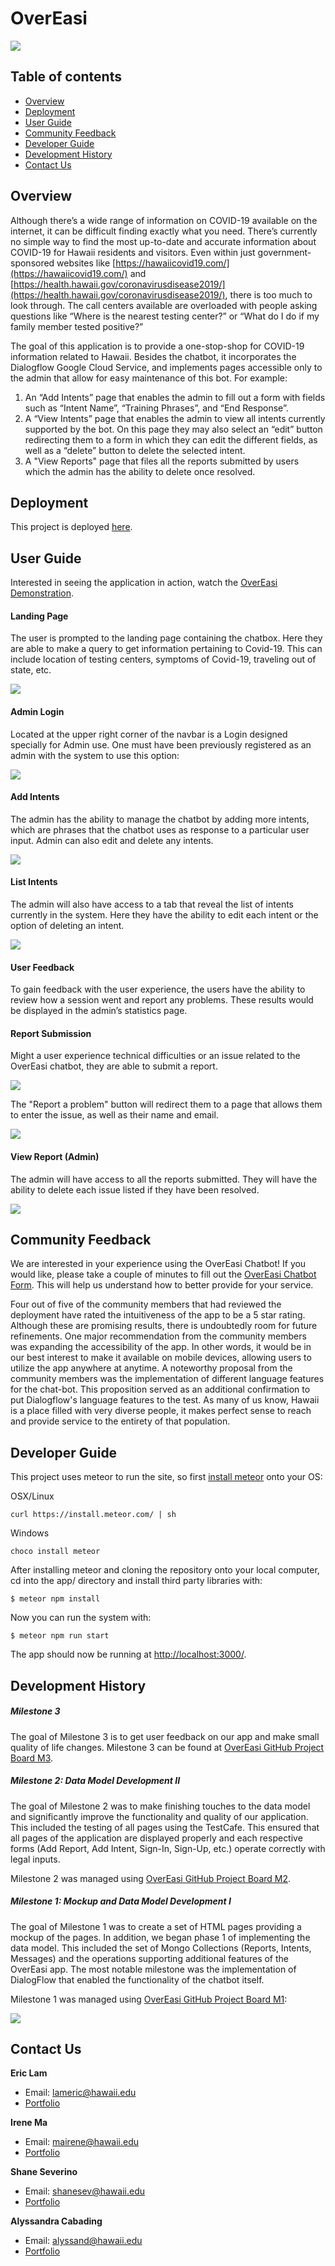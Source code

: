 # OverEasi
![](doc/banner.png)

## Table of contents

* [Overview](#overview)
* [Deployment](#deployment)
* [User Guide](#user-guide)
* [Community Feedback](#community-feedback)
* [Developer Guide](#developer-guide)
* [Development History](#development-history)
* [Contact Us](#contact-us)

## Overview
Although there’s a wide range of information on COVID-19 available on the internet, it can be difficult finding exactly what you need. There’s currently no simple way to find the most up-to-date and accurate information about COVID-19 for Hawaii residents and visitors. Even within just government-sponsored websites like [https://hawaiicovid19.com/](https://hawaiicovid19.com/) and [https://health.hawaii.gov/coronavirusdisease2019/](https://health.hawaii.gov/coronavirusdisease2019/), there is too much to look through. The call centers available are overloaded with people asking questions like “Where is the nearest testing center?” or “What do I do if my family member tested positive?”

The goal of this application is to provide a one-stop-shop for COVID-19 information related to Hawaii. Besides the chatbot, it incorporates the Dialogflow Google Cloud Service, and implements pages accessible only to the admin that allow for easy maintenance of this bot. For example:

1. An “Add Intents” page that enables the admin to fill out a form with fields such as “Intent Name”, “Training Phrases”, and “End Response”.
2. A “View Intents” page that enables the admin to view all intents currently supported by the bot. On this page they may also select an “edit” button redirecting them to a form in which they can edit the different fields, as well as a “delete” button to delete the selected intent.
3. A "View Reports" page that files all the reports submitted by users which the admin has the ability to delete once resolved.

## Deployment

This project is deployed [here](https://overeasi.me/#/).

## User Guide

Interested in seeing the application in action, watch the [OverEasi Demonstration](http://www.youtube.com/watch?v=_rw8uz4mLBo).
#### Landing Page

The user is prompted to the landing page containing the chatbox. Here they are able to make a query to get information pertaining to Covid-19. This can include location of testing centers, symptoms of Covid-19, traveling out of state, etc.

![](doc/landing.png)

#### Admin Login
Located at the upper right corner of the navbar is a Login designed specially for Admin use. One must have been previously registered as an admin with the system to use this option:

![](doc/login.png)




#### Add Intents
The admin has the ability to manage the chatbot by adding more intents, which are phrases that the chatbot uses as response to a particular user input. Admin can also edit and delete any intents.

![](doc/addIntent.png)

####  List Intents
The admin will also have access to a  tab that reveal the list of intents currently in the system. Here they have the ability to edit each intent or the option of deleting an intent.

![](doc/listIntent.png)

#### User Feedback
To gain feedback with the user experience, the users have the ability to review how a session went and report any problems. These results would be displayed in the admin’s statistics page.

#### Report Submission
Might a user experience technical difficulties or an issue related to the OverEasi chatbot, they are able to submit a report. 

![](doc/reportButton.png)

The "Report a problem" button will redirect them to a page that allows them to enter the issue, as well as their name and email.

![](doc/addReport.png)

#### View Report (Admin)
The admin will have access to all the reports submitted. They will have the ability to delete each issue listed if they have been resolved.

![](doc/listReport.png)

## Community Feedback
We are interested in your experience using the OverEasi Chatbot! If you would like, please take a couple of minutes to fill out the [OverEasi Chatbot Form](https://docs.google.com/forms/d/e/1FAIpQLSfKiap-pzjMusGuSkQ-0-TxT3dWRsufpFz8Dt9r2gEDj4eLyA/viewform?usp=sf_link). This will help us understand how to better provide for your service.

Four out of five of the community members that had reviewed the deployment have rated the intuitiveness of the app to be a 5 star rating. Although these are promising results, there is undoubtedly room for future refinements. One major recommendation from the community members was expanding the accessibility of the app. In other words, it would be in our best interest to make it available on mobile devices, allowing users to utilize the app anywhere at anytime. A noteworthy proposal from the community members was the implementation of different language features for the chat-bot. This proposition served as an additional confirmation to put Dialogflow's language features to the test. As many of us know, Hawaii is a place filled with very diverse people, it makes perfect sense to reach and provide service to the entirety of that population. 

## Developer Guide

This project uses meteor to run the site, so first [install meteor](https://www.meteor.com/install) onto your OS:

OSX/Linux

    curl https://install.meteor.com/ | sh

Windows

    choco install meteor

After installing meteor and cloning the repository onto your local computer, cd into the app/ directory and install third party libraries with:

    $ meteor npm install

Now you can run the system with:

    $ meteor npm run start

The app should now be running at [http://localhost:3000/](http://localhost:3000/).
## Development History
##### Milestone 3
The goal of Milestone 3 is to get user feedback on our app and make small quality of life changes. 
Milestone 3 can be found at [OverEasi GitHub Project Board M3](https://github.com/overeasi/overeasi/projects/3).

##### Milestone 2: Data Model Development II
The goal of Milestone 2 was to make finishing touches to the data model and significantly improve the functionality and quality of our application. This included the testing of all pages using the TestCafe. This ensured that all pages of the application are displayed properly and each respective forms (Add Report, Add Intent, Sign-In, Sign-Up, etc.) operate correctly with legal inputs.

Milestone 2 was managed using [OverEasi GitHub Project Board M2](https://github.com/overeasi/overeasi/projects/2).
##### Milestone 1: Mockup and Data Model Development I
The goal of Milestone 1 was to create a set of HTML pages providing a mockup of the pages. In addition, we began phase 1 of implementing the data model. This included the set of Mongo Collections (Reports, Intents, Messages) and the operations supporting additional features of the OverEasi app. The most notable milestone was the implementation of DialogFlow that enabled the functionality of the chatbot itself.

Milestone 1 was managed using [OverEasi GitHub Project Board M1](https://github.com/overeasi/overeasi/projects/1):

![](doc/m1.png)




## Contact Us
**Eric Lam**
* Email: lameric@hawaii.edu
* [Portfolio](https://airyclam.github.io/)

**Irene Ma**
* Email: mairene@hawaii.edu
* [Portfolio](https://irene-ma.github.io/)

**Shane Severino**
* Email: shanesev@hawaii.edu
* [Portfolio](https://shane-sev.github.io/)

**Alyssandra Cabading**
* Email: alyssand@hawaii.edu
* [Portfolio](https://alyssandra-cabading.github.io/)

